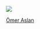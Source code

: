 <a href="https://discord.com/users/965963899612573748"><img src="https://lanyard-profile-readme.vercel.app/api/965963899612573748?theme=dark&bg=18191c&animated=false&hideDiscrim=true&borderRadius=30px"></a>

<div class="badge-base LI-profile-badge" data-locale="tr_TR" data-size="medium" data-theme="dark" data-type="HORIZONTAL" data-vanity="omeeraslan" data-version="v1"><a class="badge-base__link LI-simple-link" href="https://tr.linkedin.com/in/omeeraslan?trk=profile-badge">Ömer Aslan</a></div>
              
